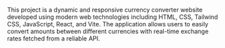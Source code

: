 This project is a dynamic and responsive currency converter website developed using modern web technologies including HTML, CSS, Tailwind CSS, JavaScript, React, and Vite. The application allows users to easily convert amounts between different currencies with real-time exchange rates fetched from a reliable API.
